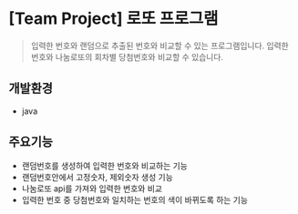 # [Team Project] 로또 프로그램

> 입력한 번호와 랜덤으로 추출된 번호와 비교할 수 있는 프로그램입니다.
> 입력한 번호와 나눔로또의 회차별 당첨번호와 비교할 수 있습니다.


## 개발환경
* java

## 주요기능
  * 랜덤번호를 생성하여 입력한 번호와 비교하는 기능
  * 랜덤번호안에서 고정숫자, 제외숫자 생성 기능
  * 나눔로또 api를 가져와 입력한 번호와 비교
  * 입력한 번호 중 당첨번호와 일치하는 번호의 색이 바뀌도록 하는 기능
